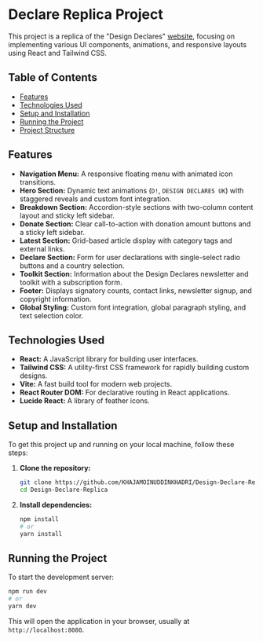 # Declare Replica Project

This project is a replica of the "Design Declares" [website](https://designdeclares.com), focusing on implementing various UI components, animations, and responsive layouts using React and Tailwind CSS.

## Table of Contents

- [Features](#features)
- [Technologies Used](#technologies-used)
- [Setup and Installation](#setup-and-installation)
- [Running the Project](#running-the-project)
- [Project Structure](#project-structure)

## Features

- **Navigation Menu:** A responsive floating menu with animated icon transitions.
- **Hero Section:** Dynamic text animations (`D!`, `DESIGN DECLARES UK`) with staggered reveals and custom font integration.
- **Breakdown Section:** Accordion-style sections with two-column content layout and sticky left sidebar.
- **Donate Section:** Clear call-to-action with donation amount buttons and a sticky left sidebar.
- **Latest Section:** Grid-based article display with category tags and external links.
- **Declare Section:** Form for user declarations with single-select radio buttons and a country selection.
- **Toolkit Section:** Information about the Design Declares newsletter and toolkit with a subscription form.
- **Footer:** Displays signatory counts, contact links, newsletter signup, and copyright information.
- **Global Styling:** Custom font integration, global paragraph styling, and text selection color.

## Technologies Used

- **React:** A JavaScript library for building user interfaces.
- **Tailwind CSS:** A utility-first CSS framework for rapidly building custom designs.
- **Vite:** A fast build tool for modern web projects.
- **React Router DOM:** For declarative routing in React applications.
- **Lucide React:** A library of feather icons.

## Setup and Installation

To get this project up and running on your local machine, follow these steps:

1.  **Clone the repository:**

    ```bash
    git clone https://github.com/KHAJAMOINUDDINKHADRI/Design-Declare-Replica.git
    cd Design-Declare-Replica
    ```

2.  **Install dependencies:**

    ```bash
    npm install
    # or
    yarn install
    ```

## Running the Project

To start the development server:

```bash
npm run dev
# or
yarn dev
```

This will open the application in your browser, usually at `http://localhost:8080`.
